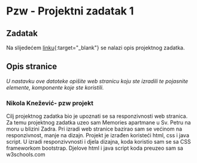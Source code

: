 # Pzw - Projektni zadatak 1

## Zadatak
Na slijedećem [linku](https://nikovrdoljak.github.io/pzw202021/p4-rd+bootstrap/projektnizadatak/#primjeri-sekcija){:target="_blank"} se nalazi opis projektnog zadatka.

## Opis stranice
_U nastavku ove datoteke opišite web stranicu koju ste izradili te pojasnite elemente, komponente koje ste koristili._

### Nikola Knežević- pzw projekt
Cilj projektnog zadatka bio je upoznati se sa responzivnosti web stranica.
Za temu projektnog zadatka uzeo sam Memories apartmane u Sv. Petru na moru u blizini Zadra.
Pri izradi web stranice bazirao sam se većinom na responzivnost, manje na dizajn.
Projekt je izrađen koristeći html, css i java script.
U izradi responzivvnosti i djela dizajna, koda koristio sam se sa CSS frameworkom bootstrap.
Djelove html i java script koda preuzeo sam sa w3schools.com
